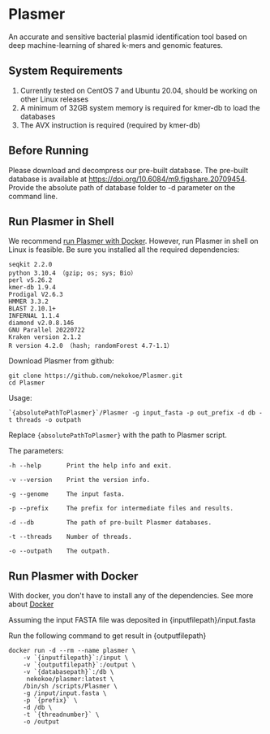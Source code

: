 # Plasmer

An accurate and sensitive bacterial plasmid identification tool based on deep machine-learning of shared k-mers and genomic features.

## System Requirements

1. Currently tested on CentOS 7 and Ubuntu 20.04, should be working on other Linux releases
2. A minimum of 32GB system memory is required for kmer-db to load the databases
3. The AVX instruction is required (required by kmer-db)

## Before Running

Please download and decompress our pre-built database. The pre-built database is available at https://doi.org/10.6084/m9.figshare.20709454.
Provide the absolute path of database folder to -d parameter on the command line.

## Run Plasmer in Shell

We recommend [run Plasmer with Docker](https://github.com/nekokoe/Plasmer/blob/main/README.md#run-plasmer-with-docker).
However, run Plasmer in shell on Linux is feasible.
Be sure you installed all the required dependencies:

```
seqkit 2.2.0
python 3.10.4 （gzip; os; sys; Bio）
perl v5.26.2
kmer-db 1.9.4
Prodigal V2.6.3
HMMER 3.3.2
BLAST 2.10.1+
INFERNAL 1.1.4
diamond v2.0.8.146
GNU Parallel 20220722
Kraken version 2.1.2
R version 4.2.0 （hash; randomForest 4.7-1.1）
```

Download Plasmer from github:

```
git clone https://github.com/nekokoe/Plasmer.git
cd Plasmer
```

Usage:

```
`{absolutePathToPlasmer}`/Plasmer -g input_fasta -p out_prefix -d db -t threads -o outpath
```
Replace `{absolutePathToPlasmer}` with the path to Plasmer script.

The parameters:

```
-h --help       Print the help info and exit.

-v --version    Print the version info.

-g --genome     The input fasta.

-p --prefix     The prefix for intermediate files and results.

-d --db         The path of pre-built Plasmer databases.

-t --threads    Number of threads.

-o --outpath    The outpath.
```


## Run Plasmer with Docker

With docker, you don't have to install any of the dependencies. See more about [Docker](https://hub.docker.com/repository/docker/nekokoe/plasmer)


Assuming the input FASTA file was deposited in {inputfilepath}/input.fasta

Run the following command to get result in {outputfilepath}

```
docker run -d --rm --name plasmer \
	-v `{inputfilepath}`:/input \
	-v `{outputfilepath}`:/output \
	-v `{databasepath}`:/db \
	 nekokoe/plasmer:latest \
	/bin/sh /scripts/Plasmer \
	-g /input/input.fasta \
	-p `{prefix}` \
	-d /db \
	-t `{threadnumber}` \
	-o /output
```
